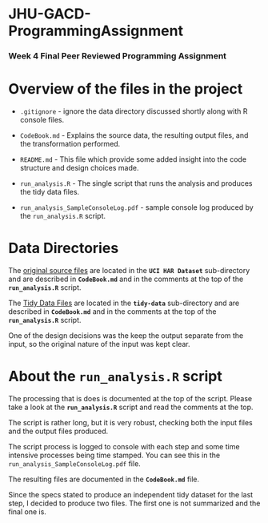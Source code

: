 # JHU-GACD-ProgrammingAssignment
### Week 4 Final Peer Reviewed Programming Assignment

# Overview of the files in the project

- `.gitignore` - ignore the data directory discussed shortly along with R console files.

- `CodeBook.md` - Explains the source data, the resulting output files, and the transformation performed.

- `README.md` - This file which provide some added insight into the code structure and design choices made.

- `run_analysis.R` - The single script that runs the analysis and produces the tidy data files.

- `run_analysis_SampleConsoleLog.pdf` - sample console log produced by the `run_analysis.R` script.

# Data Directories

The <u>original source files</u> are located in the **`UCI HAR Dataset`** sub-directory and are described in **`CodeBook.md`** and in the comments at the top of the **`run_analysis.R`** script.

The <u>Tidy Data Files</u> are located in the **`tidy-data`** sub-directory and are described in **`CodeBook.md`** and in the comments at the top of the **`run_analysis.R`** script.

One of the design decisions was the keep the output separate from the input, so the original nature of the input was kept clear.

# About the **`run_analysis.R`** script

The processing that is does is documented at the top of the script. Please take a look at the  **`run_analysis.R`** script and read the comments at the top. 

The script is rather long, but it is very robust, checking both the input files and the output files produced.

The script process is logged to console with each step and some time intensive processes being time stamped.  You can see this in the `run_analysis_SampleConsoleLog.pdf` file. 

The resulting files are documented in the **`CodeBook.md`** file.

Since the specs stated to produce an independent tidy dataset for the last step, I decided to produce two files.  The first one is not summarized and the final one is.


